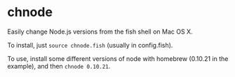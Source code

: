 chnode
======

Easily change Node.js versions from the fish shell on Mac OS X.

To install, just `source chnode.fish` (usually in config.fish).

To use, install some different versions of node with homebrew (0.10.21 in the example), and then `chnode 0.10.21`.
